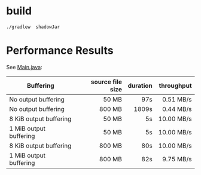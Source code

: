 build
=======

`./gradlew  shadowJar`

Performance Results
===================

See [Main.java](./src/main/java/name/neuhalfen/projects/crypto/bouncycastle/examples/openpgp/Main.java):

| Buffering              | source file size   | duration | throughput |
|------------------------|-------------------:|---------:|-----------:|
| No output buffering    |  50 MB             |   97s    |  0.51 MB/s |
| No output buffering    | 800 MB             | 1809s    |  0.44 MB/s |
| 8 KiB output buffering |  50 MB             |    5s    | 10.00 MB/s |
| 1 MiB output buffering |  50 MB             |    5s    | 10.00 MB/s |
| 8 KiB output buffering | 800 MB             |   80s    | 10.00 MB/s |
| 1 MiB output buffering | 800 MB             |   82s    |  9.75 MB/s |
